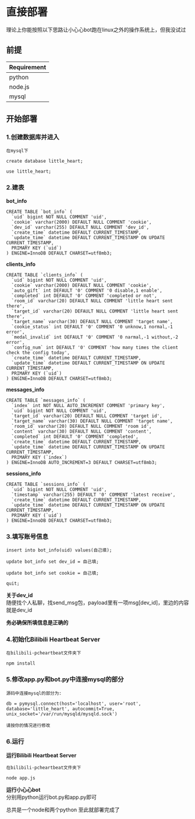 # 直接部署
理论上你能按照以下思路让小心心bot跑在linux之外的操作系统上，但我没试过  

## 前提
| Requirement |
| ----------- |
| python      |
| node.js     |
| mysql       |

## 开始部署
### 1.创建数据库并进入
```
在mysql下

create database little_heart;

use little_heart;
```
### 2.建表
**bot_info**
```
CREATE TABLE `bot_info` (
  `uid` bigint NOT NULL COMMENT 'uid',
  `cookie` varchar(2000) DEFAULT NULL COMMENT 'cookie',
  `dev_id` varchar(255) DEFAULT NULL COMMENT 'dev_id',
  `create_time` datetime DEFAULT CURRENT_TIMESTAMP,
  `update_time` datetime DEFAULT CURRENT_TIMESTAMP ON UPDATE CURRENT_TIMESTAMP,
  PRIMARY KEY (`uid`)
) ENGINE=InnoDB DEFAULT CHARSET=utf8mb3;
```

**clients_info**
```
CREATE TABLE `clients_info` (
  `uid` bigint NOT NULL COMMENT 'uid',
  `cookie` varchar(2000) DEFAULT NULL COMMENT 'cookie',
  `auto_gift` int DEFAULT '0' COMMENT '0 disable,1 enable',
  `completed` int DEFAULT '0' COMMENT 'completed or not',
  `room_id` varchar(20) DEFAULT NULL COMMENT 'little heart sent there',
  `target_id` varchar(20) DEFAULT NULL COMMENT 'little heart sent there',
  `target_name` varchar(30) DEFAULT NULL COMMENT 'target name',
  `cookie_status` int DEFAULT '0' COMMENT '0 unknow,1 normal,-1 error',
  `medal_invalid` int DEFAULT '0' COMMENT '0 narmal,-1 without,-2 error',
  `config_num` int DEFAULT '0' COMMENT 'how many times the client check the config today',
  `create_time` datetime DEFAULT CURRENT_TIMESTAMP,
  `update_time` datetime DEFAULT CURRENT_TIMESTAMP ON UPDATE CURRENT_TIMESTAMP,
  PRIMARY KEY (`uid`)
) ENGINE=InnoDB DEFAULT CHARSET=utf8mb3;
```

**messages_info**
```
CREATE TABLE `messages_info` (
  `index` int NOT NULL AUTO_INCREMENT COMMENT 'primary key',
  `uid` bigint NOT NULL COMMENT 'uid',
  `target_id` varchar(20) DEFAULT NULL COMMENT 'target id',
  `target_name` varchar(30) DEFAULT NULL COMMENT 'target name',
  `room_id` varchar(20) DEFAULT NULL COMMENT 'room id',
  `content` varchar(30) DEFAULT NULL COMMENT 'content',
  `completed` int DEFAULT '0' COMMENT 'completed',
  `create_time` datetime DEFAULT CURRENT_TIMESTAMP,
  `update_time` datetime DEFAULT CURRENT_TIMESTAMP ON UPDATE CURRENT_TIMESTAMP,
  PRIMARY KEY (`index`)
) ENGINE=InnoDB AUTO_INCREMENT=3 DEFAULT CHARSET=utf8mb3;
```

**sessions_info**
```
CREATE TABLE `sessions_info` (
  `uid` bigint NOT NULL COMMENT 'uid',
  `timestamp` varchar(255) DEFAULT '0' COMMENT 'latest receive',
  `create_time` datetime DEFAULT CURRENT_TIMESTAMP,
  `update_time` datetime DEFAULT CURRENT_TIMESTAMP ON UPDATE CURRENT_TIMESTAMP,
  PRIMARY KEY (`uid`)
) ENGINE=InnoDB DEFAULT CHARSET=utf8mb3;
```
### 3.填写账号信息
```
insert into bot_info(uid) values(自己填);  

update bot_info set dev_id = 自己填;  

update bot_info set cookie = 自己填;  

quit;
```  
**关于dev_id**  
随便找个人私聊，找send_msg包，payload里有一项msg[dev_id]，里边的内容就是dev_id  

**务必确保所填信息是正确的** 

### 4.初始化Bilibili Heartbeat Server
```
在bilibili-pcheartbeat文件夹下

npm install
```
### 5.修改app.py和bot.py中连接mysql的部分
```
源码中连接mysql的部分为:

db = pymysql.connect(host='localhost', user='root', database='little_heart', autocommit=True, unix_socket='/var/run/mysqld/mysqld.sock')

请按你的情况进行修改
```
### 6.运行
**运行Bilibili Heartbeat Server**  
```
在bilibili-pcheartbeat文件夹下

node app.js
```
**运行小心心bot**  
分别用python运行bot.py和app.py即可  

总共是一个node和两个python
至此就部署完成了